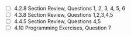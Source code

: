 
- [ ] 4.2.8 Section Review, Questions 1, 2, 3, 4, 5, 6	
- [ ] 4.3.8 Section Review, Questions 1,2,3,4,5
- [ ] 4.4.5 Section Review, Questions 4,5
- [ ] 4.10 Programming Exercises, Question 7
